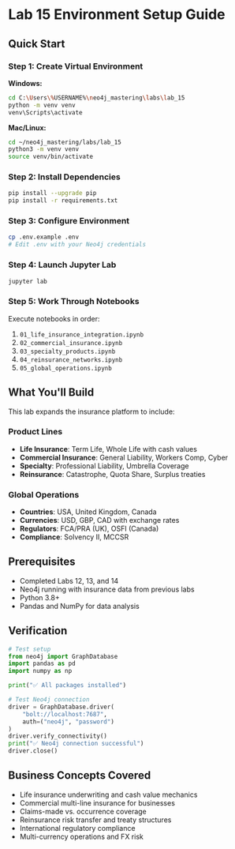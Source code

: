 # Lab 15 Environment Setup Guide

## Quick Start

### Step 1: Create Virtual Environment

**Windows:**
```bash
cd C:\Users\%USERNAME%\neo4j_mastering\labs\lab_15
python -m venv venv
venv\Scripts\activate
```

**Mac/Linux:**
```bash
cd ~/neo4j_mastering/labs/lab_15
python3 -m venv venv
source venv/bin/activate
```

### Step 2: Install Dependencies

```bash
pip install --upgrade pip
pip install -r requirements.txt
```

### Step 3: Configure Environment

```bash
cp .env.example .env
# Edit .env with your Neo4j credentials
```

### Step 4: Launch Jupyter Lab

```bash
jupyter lab
```

### Step 5: Work Through Notebooks

Execute notebooks in order:
1. `01_life_insurance_integration.ipynb`
2. `02_commercial_insurance.ipynb`
3. `03_specialty_products.ipynb`
4. `04_reinsurance_networks.ipynb`
5. `05_global_operations.ipynb`

## What You'll Build

This lab expands the insurance platform to include:

### Product Lines
- **Life Insurance**: Term Life, Whole Life with cash values
- **Commercial Insurance**: General Liability, Workers Comp, Cyber
- **Specialty**: Professional Liability, Umbrella Coverage
- **Reinsurance**: Catastrophe, Quota Share, Surplus treaties

### Global Operations
- **Countries**: USA, United Kingdom, Canada
- **Currencies**: USD, GBP, CAD with exchange rates
- **Regulators**: FCA/PRA (UK), OSFI (Canada)
- **Compliance**: Solvency II, MCCSR

## Prerequisites

- Completed Labs 12, 13, and 14
- Neo4j running with insurance data from previous labs
- Python 3.8+
- Pandas and NumPy for data analysis

## Verification

```python
# Test setup
from neo4j import GraphDatabase
import pandas as pd
import numpy as np

print("✅ All packages installed")

# Test Neo4j connection
driver = GraphDatabase.driver(
    "bolt://localhost:7687",
    auth=("neo4j", "password")
)
driver.verify_connectivity()
print("✅ Neo4j connection successful")
driver.close()
```

## Business Concepts Covered

- Life insurance underwriting and cash value mechanics
- Commercial multi-line insurance for businesses
- Claims-made vs. occurrence coverage
- Reinsurance risk transfer and treaty structures
- International regulatory compliance
- Multi-currency operations and FX risk
